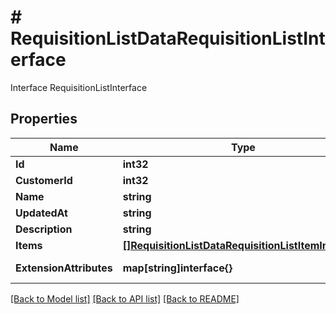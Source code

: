 # # RequisitionListDataRequisitionListInterface
Interface RequisitionListInterface

## Properties 


Name | Type | Description | Notes
------------ | ------------- | ------------- | -------------
**Id**| **int32** | Requisition List ID  |
**CustomerId**| **int32** | Customer ID  |
**Name**| **string** | Requisition List Name  |
**UpdatedAt**| **string** | Requisition List Update Time  |
**Description**| **string** | Requisition List Description  |
**Items**| [**[]RequisitionListDataRequisitionListItemInterface**](RequisitionListDataRequisitionListItemInterface.md) | Requisition List Items  |
**ExtensionAttributes**| **map[string]interface{}** | ExtensionInterface class for @see \\Magento\\RequisitionList\\Api\\Data\\RequisitionListInterface  | [optional]


[[Back to Model list]](../../README.md#models) [[Back to API list]](../../README.md#endpoints) [[Back to README]](../../README.md)

